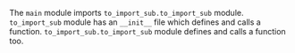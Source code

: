 The `main` module imports `to_import_sub.to_import_sub` module.
`to_import_sub` module has an `__init__` file which defines and calls a function.
`to_import_sub.to_import_sub` module defines and calls a function too.
